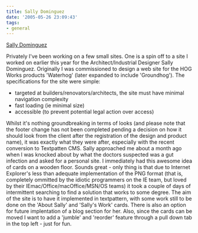 ```yaml
---
title: Sally Dominguez
date: '2005-05-26 23:09:43'
tags:
- general
---
```


<a href="http://sallydominguez.com">Sally Dominguez</a>

Privately I've been working on a few small sites. One is a spin off to a site I worked on earlier this year for the Architect/Industrial Designer Sally Dominguez. Originally I was commissioned to design a web site for the HOG Works products 'Waterhog' (later expanded to include 'Groundhog'). The specifications for the site were simple:

* targeted  at builders/renovators/architects, the site must have minimal navigation complexity
* fast loading (ie minimal size)
* accessible (to prevent potential legal action over access)

Whilst it's nothing groundbreaking in terms of looks (and please note that the footer change has not been completed pending a decision on how it should look from the client after the registration of the design and product name), it was exactly what they were after, especially with the recent conversion to Textpatten CMS. Sally approached me about a month ago when I was knocked about by what the doctors suspected was a gut infection and asked for a personal site. I immediately had this awesome idea of cards on a wooden floor. Sounds great - only thing is that due to Internet Explorer's less than adequate implementation of the PNG format (that is, completely ommitted by the idiotic programmers on the IE team, but loved by their IEmac/Office/macOffice/MSN/OS teams) it took a couple of days of intermittent searching to find a solution that works to some degree. The aim of the site is to have it implemented in textpattern, with some work still to be done on the 'About Sally' and 'Sally's Work' cards. There is also an option for future implentation of a blog section for her. Also, since the cards can be moved I want to add a 'jumble' and 'reorder' feature through a pull down tab in the top left - just for fun.
